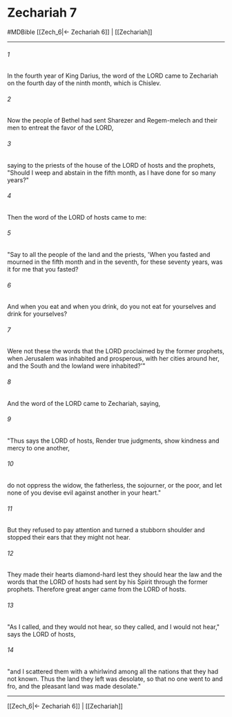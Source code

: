 # Zechariah 7
#MDBible
[[Zech_6|← Zechariah 6]] | [[Zechariah]]

***

###### 1 
In the fourth year of King Darius, the word of the LORD came to Zechariah on the fourth day of the ninth month, which is Chislev. 

###### 2 
Now the people of Bethel had sent Sharezer and Regem-melech and their men to entreat the favor of the LORD, 

###### 3 
saying to the priests of the house of the LORD of hosts and the prophets, "Should I weep and abstain in the fifth month, as I have done for so many years?" 

###### 4 
Then the word of the LORD of hosts came to me: 

###### 5 
"Say to all the people of the land and the priests, 'When you fasted and mourned in the fifth month and in the seventh, for these seventy years, was it for me that you fasted? 

###### 6 
And when you eat and when you drink, do you not eat for yourselves and drink for yourselves? 

###### 7 
Were not these the words that the LORD proclaimed by the former prophets, when Jerusalem was inhabited and prosperous, with her cities around her, and the South and the lowland were inhabited?'" 

###### 8 
And the word of the LORD came to Zechariah, saying, 

###### 9 
"Thus says the LORD of hosts, Render true judgments, show kindness and mercy to one another, 

###### 10 
do not oppress the widow, the fatherless, the sojourner, or the poor, and let none of you devise evil against another in your heart." 

###### 11 
But they refused to pay attention and turned a stubborn shoulder and stopped their ears that they might not hear. 

###### 12 
They made their hearts diamond-hard lest they should hear the law and the words that the LORD of hosts had sent by his Spirit through the former prophets. Therefore great anger came from the LORD of hosts. 

###### 13 
"As I called, and they would not hear, so they called, and I would not hear," says the LORD of hosts, 

###### 14 
"and I scattered them with a whirlwind among all the nations that they had not known. Thus the land they left was desolate, so that no one went to and fro, and the pleasant land was made desolate." 

***

[[Zech_6|← Zechariah 6]] | [[Zechariah]]
